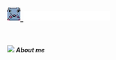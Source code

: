 <h1><a href="https://github.com/ALX-13"> <img src="https://github.com/PublicEnemy15/ForoRata/blob/main/src/assets/imagenes/ratas/SmallRat.webp?raw=true" width="30"> <img src="https://github.com/PublicEnemy15/ForoRata/blob/main/src/assets/imagenes/ReadMe/ForoRata.webp?raw=true" width="200"> </a></h1>
<br>

<img src = "https://github.com/7oSkaaa/7oSkaaa/blob/main/Images/about_me.gif?raw=true" width = 35>&nbsp;***About me***


